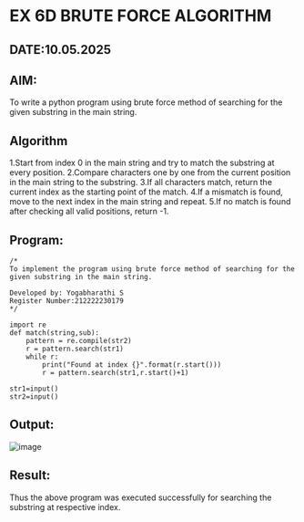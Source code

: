 # EX 6D BRUTE FORCE ALGORITHM
## DATE:10.05.2025
## AIM:
To write a python program using brute force method of searching for the given substring in the main string.

## Algorithm
1.Start from index 0 in the main string and try to match the substring at every position.
2.Compare characters one by one from the current position in the main string to the substring.
3.If all characters match, return the current index as the starting point of the match.
4.If a mismatch is found, move to the next index in the main string and repeat.
5.If no match is found after checking all valid positions, return -1.
## Program:
```
/*
To implement the program using brute force method of searching for the given substring in the main string.

Developed by: Yogabharathi S
Register Number:212222230179 
*/
```
```
import re
def match(string,sub):
    pattern = re.compile(str2)
    r = pattern.search(str1)
    while r:
        print("Found at index {}".format(r.start()))
        r = pattern.search(str1,r.start()+1)    

str1=input()
str2=input()
```

## Output:
![image](https://github.com/user-attachments/assets/e91763b2-05e6-4a7f-bf7e-b72dbf723a4c)

## Result:
Thus the above program was executed successfully for searching the substring at respective index.
